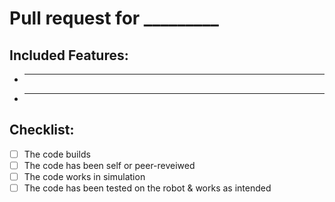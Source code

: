 # Pull request for _________

## Included Features:

- ___
- ___

## Checklist:

- [ ] The code builds
- [ ] The code has been self or peer-reveiwed
- [ ] The code works in simulation
- [ ] The code has been tested on the robot & works as intended
